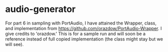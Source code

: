 # audio-generator
For part 6 in sampling with PortAudio, I have attained the Wrapper, class, and implementation from https://github.com/orazdow/PortAudio-Wrapper. I give credits to 'orazdow.' This is for a sample run and will soon be a reference instead of full copied implementation (the class might stay but we will see).